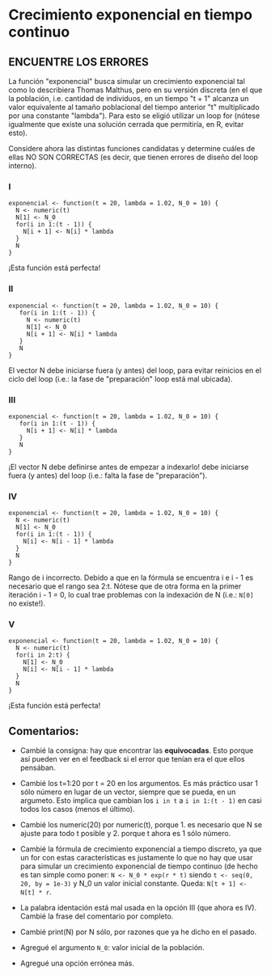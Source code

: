 # Crecimiento exponencial en tiempo continuo

## ENCUENTRE LOS ERRORES

La función "exponencial" busca simular un crecimiento exponencial tal como lo describiera Thomas Malthus, pero en su versión discreta (en el que la población, i.e. cantidad de individuos, en un tiempo "t + 1" alcanza un valor equivalente al tamaño poblacional del tiempo anterior "t" multiplicado por una constante "lambda"). Para esto se eligió utilizar un loop for (nótese igualmente que existe una solución cerrada que permitiría, en R, evitar esto).

Considere ahora las distintas funciones candidatas y determine cuáles de ellas NO SON CORRECTAS (es decir, que tienen errores de diseño del loop interno).
  


### I  

    exponencial <- function(t = 20, lambda = 1.02, N_0 = 10) {
      N <- numeric(t)
      N[1] <- N_0
      for(i in 1:(t - 1)) {
        N[i + 1] <- N[i] * lambda
      }
      N
    }
    
¡Esta función está perfecta!



### II  

    exponencial <- function(t = 20, lambda = 1.02, N_0 = 10) {    
       for(i in 1:(t - 1)) {
         N <- numeric(t)
         N[1] <- N_0
         N[i + 1] <- N[i] * lambda
       }
       N
    }

El vector N debe iniciarse fuera (y antes) del loop, para evitar reinicios en el ciclo del loop (i.e.: la fase de "preparación" loop está mal ubicada).



### III  

    exponencial <- function(t = 20, lambda = 1.02, N_0 = 10) {    
       for(i in 1:(t - 1)) {
         N[i + 1] <- N[i] * lambda
       }
       N
    }

¡El vector N debe definirse antes de empezar a indexarlo! debe iniciarse fuera (y antes) del loop (i.e.: falta la fase de "preparación").



### IV  

    exponencial <- function(t = 20, lambda = 1.02, N_0 = 10) {
      N <- numeric(t)
      N[1] <- N_0
      for(i in 1:(t - 1)) {
        N[i] <- N[i - 1] * lambda
      }
      N
    }
    
Rango de i incorrecto. Debido a que en la fórmula se encuentra i e i - 1 es necesario que el rango sea 2:t. Nótese que de otra forma en la primer iteración i - 1 = 0, lo cual trae problemas con la indexación de N (i.e.: `N[0]` no existe!).



### V  

    exponencial <- function(t = 20, lambda = 1.02, N_0 = 10) {      
      N <- numeric(t)
      for(i in 2:t) {
        N[1] <- N_0
        N[i] <- N[i - 1] * lambda
      }
      N
    }
    
¡Esta función está perfecta!


## Comentarios:

* Cambié la consigna: hay que encontrar las **equivocadas**. Esto porque así pueden ver en el feedback si el error que tenían era el que ellos pensában.

* Cambié los t=1:20 por t = 20 en los argumentos. Es más práctico usar 1 sólo número en lugar de un vector, siempre que se pueda, en un argumeto. Esto implica que cambian los `i in t` a `i in 1:(t - 1)` en casi todos los casos (menos el último).

* Cambié los numeric(20) por numeric(t), porque 1. es necesario que N se ajuste para todo t posible y 2. porque t ahora es 1 sólo número.

* Cambié la fórmula de crecimiento exponencial a tiempo discreto, ya que un for con estas características es justamente lo que no hay que usar para simular un crecimiento exponencial de tiempo continuo (de hecho es tan simple como poner: `N <- N_0 * exp(r * t)` siendo `t <- seq(0, 20, by = 1e-3)` y N_0 un valor inicial constante. Queda: `N[t + 1] <- N[t] * r`.

* La palabra identación está mal usada en la opción III (que ahora es IV). Cambié la frase del comentario por completo.

* Cambié print(N) por N sólo, por razones que ya he dicho en el pasado.

* Agregué el argumento `N_0`: valor inicial de la población.

* Agregué una opción errónea más.
